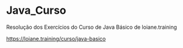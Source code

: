 # Java_Curso
Resolução dos Exercícios do Curso de Java Básico de loiane.training

https://loiane.training/curso/java-basico

